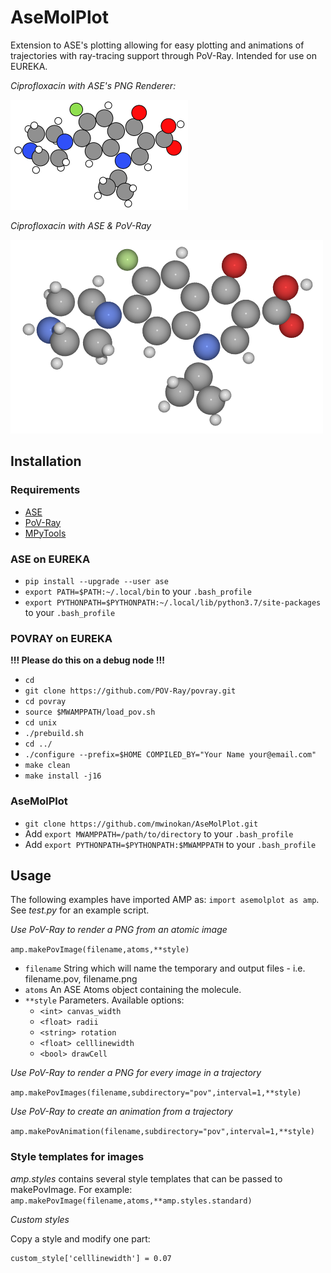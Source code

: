 # AseMolPlot

Extension to ASE's plotting allowing for easy plotting and animations of trajectories with ray-tracing support through PoV-Ray. Intended for use on EUREKA.

*Ciprofloxacin with ASE's PNG Renderer:*

![ASE PNG Example](https://github.com/mwinokan/AseMolPlot/blob/master/amp.png "Standard ASE PNG Renderer")

*Ciprofloxacin with ASE & PoV-Ray*

![ASE POV Example](https://github.com/mwinokan/AseMolPlot/blob/master/pov.png "ASE & PoV-Ray Render")

## Installation

### Requirements

*   [ASE](#https://wiki.fysik.dtu.dk/ase/index.html)
*   [PoV-Ray](#https://github.com/POV-Ray/povray)
*   [MPyTools](#https://github.com/mwinokan/MPyTools)

### ASE on EUREKA

*   `pip install --upgrade --user ase`
*   `export PATH=$PATH:~/.local/bin` to your `.bash_profile`
*   `export PYTHONPATH=$PYTHONPATH:~/.local/lib/python3.7/site-packages` to your `.bash_profile`

### POVRAY on EUREKA

**!!! Please do this on a debug node !!!**

* `cd`
* `git clone https://github.com/POV-Ray/povray.git`
* `cd povray`
* `source $MWAMPPATH/load_pov.sh`
* `cd unix`
* `./prebuild.sh`
* `cd ../`
* `./configure --prefix=$HOME COMPILED_BY="Your Name your@email.com"`
* `make clean`
* `make install -j16`

### AseMolPlot

* `git clone https://github.com/mwinokan/AseMolPlot.git`
* Add `export MWAMPPATH=/path/to/directory` to your `.bash_profile`
* Add `export PYTHONPATH=$PYTHONPATH:$MWAMPPATH` to your `.bash_profile`

## Usage

The following examples have imported AMP as: `import asemolplot as amp`. See *test.py* for an example script.

*Use PoV-Ray to render a PNG from an atomic image*

`amp.makePovImage(filename,atoms,**style)`

*   `filename` String which will name the temporary and output files - i.e. filename.pov, filename.png
*   `atoms` An ASE Atoms object containing the molecule.
*   `**style` Parameters. Available options:
    -   `<int> canvas_width`
    -   `<float> radii`
    -   `<string> rotation`
    -   `<float> celllinewidth`
    -   `<bool> drawCell`

*Use PoV-Ray to render a PNG for every image in a trajectory*

`amp.makePovImages(filename,subdirectory="pov",interval=1,**style)`

*Use PoV-Ray to create an animation from a trajectory*

`amp.makePovAnimation(filename,subdirectory="pov",interval=1,**style)`

### Style templates for images

*amp.styles* contains several style templates that can be passed to makePovImage. For example: `amp.makePovImage(filename,atoms,**amp.styles.standard)`

*Custom styles*

Copy a style and modify one part:

```custom_style = amp.styles.standard
custom_style['celllinewidth'] = 0.07
```

